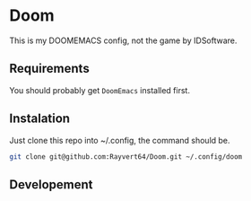 # Doom
This is my DOOMEMACS config, not the game by IDSoftware.

## Requirements
You should probably get `DoomEmacs` installed first.

## Instalation
Just clone this repo into ~/.config, the command should be.
```bash
git clone git@github.com:Rayvert64/Doom.git ~/.config/doom
```

## Developement
